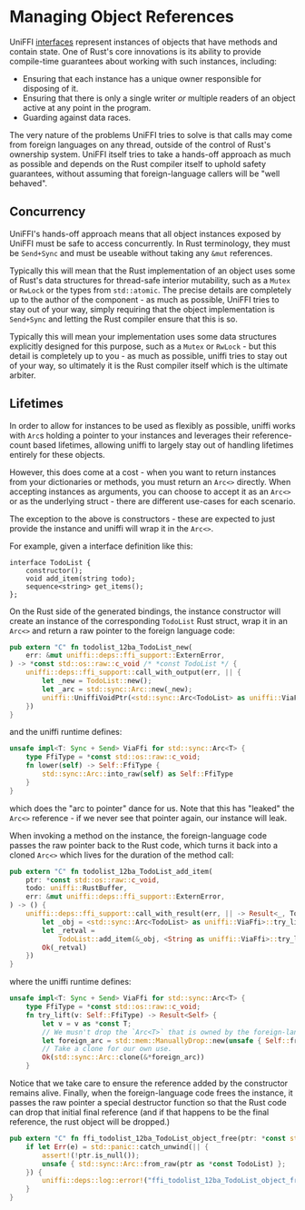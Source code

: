 # Managing Object References

UniFFI [interfaces](../udl/interfaces.md) represent instances of objects
that have methods and contain state. One of Rust's core innovations
is its ability to provide compile-time guarantees about working with such instances,
including:

* Ensuring that each instance has a unique owner responsible for disposing of it.
* Ensuring that there is only a single writer *or* multiple readers of an object
  active at any point in the program.
* Guarding against data races.

The very nature of the problems UniFFI tries to solve is that calls may come
from foreign languages on any thread, outside of the control of Rust's ownership
system. UniFFI itself tries to take a hands-off approach as much as possible and
depends on the Rust compiler itself to uphold safety guarantees, without assuming
that foreign-language callers will be "well behaved".

## Concurrency

UniFFI's hands-off approach means that all object instances exposed by UniFFI must be safe to
access concurrently. In Rust terminology, they must be `Send+Sync` and must be useable
without taking any `&mut` references.

Typically this will mean that the Rust implementation of an object uses some of Rust's
data structures for thread-safe interior mutability, such as a `Mutex` or `RwLock` or
the types from `std::atomic`. The precise details are completely up to the author
of the component - as much as possible, UniFFI tries to stay out of your way, simply requiring
that the object implementation is `Send+Sync` and letting the Rust compiler ensure that
this is so.

Typically this will mean your implementation uses some data structures
explicitly designed for this purpose, such as a `Mutex` or `RwLock` - but this
detail is completely up to you - as much as possible, uniffi tries to stay out
of your way, so ultimately it is the Rust compiler itself which is the ultimate
arbiter.

## Lifetimes

In order to allow for instances to be used as flexibly as possible, uniffi
works with `Arc`s holding a pointer to your instances and leverages their
reference-count based lifetimes, allowing uniffi to largely stay out
of handling lifetimes entirely for these objects.

However, this does come at a cost - when you want to return instances from
your dictionaries or methods, you must return an `Arc<>` directly. When
accepting instances as arguments, you can choose to accept it as an `Arc<>` or
as the underlying struct - there are different use-cases for each scenario.

The exception to the above is constructors - these are expected to just provide
the instance and uniffi will wrap it in the `Arc<>`.

For example, given a interface definition like this:

```idl
interface TodoList {
    constructor();
    void add_item(string todo);
    sequence<string> get_items();
};
```

On the Rust side of the generated bindings, the instance constructor will create an instance of the
corresponding `TodoList` Rust struct, wrap it in an `Arc<>` and return a raw
pointer to the foreign language code:

```rust
pub extern "C" fn todolist_12ba_TodoList_new(
    err: &mut uniffi::deps::ffi_support::ExternError,
) -> *const std::os::raw::c_void /* *const TodoList */ {
    uniffi::deps::ffi_support::call_with_output(err, || {
        let _new = TodoList::new();
        let _arc = std::sync::Arc::new(_new);
        uniffi::UniffiVoidPtr(<std::sync::Arc<TodoList> as uniffi::ViaFfi>::lower(_arc))
    })
}
```

and the uniffi runtime defines:

```rust
unsafe impl<T: Sync + Send> ViaFfi for std::sync::Arc<T> {
    type FfiType = *const std::os::raw::c_void;
    fn lower(self) -> Self::FfiType {
        std::sync::Arc::into_raw(self) as Self::FfiType
    }
}
```

which does the "arc to pointer" dance for us. Note that this has "leaked" the
`Arc<>` reference - if we never see that pointer again, our instance will leak.

When invoking a method on the instance, the foreign-language code passes the
raw pointer back to the Rust code, which turns it back into a cloned `Arc<>` which
lives for the duration of the method call:

```rust
pub extern "C" fn todolist_12ba_TodoList_add_item(
    ptr: *const std::os::raw::c_void,
    todo: uniffi::RustBuffer,
    err: &mut uniffi::deps::ffi_support::ExternError,
) -> () {
    uniffi::deps::ffi_support::call_with_result(err, || -> Result<_, TodoError> {
        let _obj = <std::sync::Arc<TodoList> as uniffi::ViaFfi>::try_lift(ptr).unwrap();
        let _retval =
            TodoList::add_item(&_obj, <String as uniffi::ViaFfi>::try_lift(todo).unwrap())?;
        Ok(_retval)
    })
}
```

where the uniffi runtime defines:

```rust
unsafe impl<T: Sync + Send> ViaFfi for std::sync::Arc<T> {
    type FfiType = *const std::os::raw::c_void;
    fn try_lift(v: Self::FfiType) -> Result<Self> {
        let v = v as *const T;
        // We musn't drop the `Arc<T>` that is owned by the foreign-language code.
        let foreign_arc = std::mem::ManuallyDrop::new(unsafe { Self::from_raw(v) });
        // Take a clone for our own use.
        Ok(std::sync::Arc::clone(&*foreign_arc))
    }
```

Notice that we take care to ensure the reference added by the constructor
remains alive. Finally, when the foreign-language code frees the instance, it
passes the raw pointer a special destructor function so that the Rust code can
drop that initial final reference (and if that happens to be the final reference,
the rust object will be dropped.)

```rust
pub extern "C" fn ffi_todolist_12ba_TodoList_object_free(ptr: *const std::os::raw::c_void) {
    if let Err(e) = std::panic::catch_unwind(|| {
        assert!(!ptr.is_null());
        unsafe { std::sync::Arc::from_raw(ptr as *const TodoList) };
    }) {
        uniffi::deps::log::error!("ffi_todolist_12ba_TodoList_object_free panicked: {:?}", e);
    }
}
```
